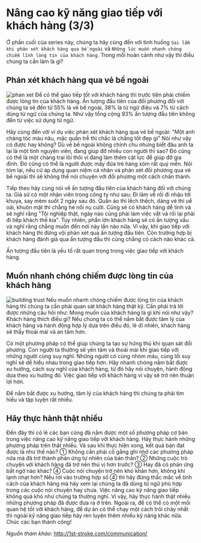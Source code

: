 # Nâng cao kỹ năng giao tiếp với khách hàng (3/3)
Ở phần cuối của series này, chúng ta hãy cùng đến với tình huống `Sai lầm khi phán xét khách hàng qua bề ngoài` và `Những lúc muốn nhanh chóng chiếm lĩnh lòng tin của khách hàng`. Trong mỗi hoàn cảnh như vậy thì điều chúng ta cần làm là gì?

## Phán xét khách hàng qua vẻ bề ngoài
![phan xet](https://github.com/nghiapham1013/study-report/blob/201809-study-report/phan%20xet.jpg)
Để có thể giao tiếp tốt với khách hàng thì trước tiên phải chiếm được lòng tin của khách hàng.
Ấn tượng đầu tiên của đối phương đối với chúng ta sẽ đến từ 55% là vẻ bề ngoài, 38% là từ ngữ điệu và 7% từ cách dùng từ ngữ của chúng ta. Như vậy tổng cộng 93% ấn tượng đầu tiên không đến từ việc sử dụng từ ngữ.

Hãy cùng đến với ví dụ việc phán xét khách hàng qua vẻ bề ngoài:
"Một anh chàng tóc màu nâu, mặc quần trễ thì chắc là chẳng tốt đẹp gì"
Nói như vậy có được hay không? Dù vẻ bề ngoài không chỉnh chu nhưng biết đâu anh ta lại là một tình nguyện viên, đang giúp đỡ nhiều con người thì sao? Đó cũng có thể là một chàng trai lôi thôi vì đang làm thêm cật lực để giúp đỡ gia đình. Đó cũng có thể là người được mấy đứa trẻ hàng xóm rất quý mến.
Nói tóm lại, nếu cứ áp dụng quan niệm cá nhân và phán xét đối phương qua vẻ bề ngoài thì sẽ không thể nói chuyện với đối phương một cách chân thành.

Tiếp theo hãy cùng nói về ấn tượng đầu tiên của khách hàng đối với chúng ta.
Giả sử có một nhân viên trong công ty như sau: Đi làm về rồi đi nhậu tới khuya, say mèm suốt 2 ngày sau đó. Quần áo thì lếch thếch, dáng vẻ thì uể oải, khuôn mặt thì chẳng hé nổi nụ cười.
Cũng sẽ có khách hàng dễ tính và sẽ nghĩ rằng "Tội nghiệp thật, ngày nào cũng phải làm việc vất vả rồi lại phải đi tiếp khách thế kia". Tuy nhiên, phần lớn khách hàng sẽ có ấn tượng xấu và nghĩ rằng chẳng muốn đến nơi này lần nào nữa.
Vì vậy, khi giao tiếp với khách hàng thì đừng vội phán xét qua ấn tượng đầu tiên. Còn trường hợp bị khách hàng đánh giá qua ấn tượng đầu thì cũng chẳng có cách nào khác cả.

Ấn tượng đầu tiên là yếu tố rất quan trọng trong việc giao tiếp với khách hàng.

## Muốn nhanh chóng chiếm được lòng tin của khách hàng
![building trust](https://github.com/nghiapham1013/study-report/blob/201809-study-report/building%20trust.jpg)
Nếu muốn nhanh chóng chiếm được lòng tin của khách hàng thì chúng ta cần phải quan sát khách hàng thật kỹ.
Cần phải trả lời được những câu hỏi như: Mong muốn của khách hàng là gì khi nói như vậy? Khách hàng thích điều gì? Nếu chúng ta có thể nắm bắt được tâm lý của khách hàng và hành động hợp lý dựa trên điều đó, lẽ dĩ nhiên, khách hàng sẽ thấy thoải mái và an tâm hơn.

Có một phương pháp có thể giúp chúng ta tạo sự hứng thú khi quan sát đối phương.
Con người ta thường sẽ yên tâm và thoải mái khi giao tiếp với những người cùng suy nghĩ. Những người có cùng nhóm máu, cùng lối suy nghĩ sẽ dễ hiểu nhau trong giao tiếp hơn.
Hãy nhanh chóng nắm bắt được xu hướng, cách suy nghĩ của khách hàng, từ đó hãy nói chuyện, hành động dựa theo xu hướng đó. Việc giao tiếp với khách hàng vì vậy sẽ trở nên thuận lợi hơn.

Để nắm bắt được xu hướng, tâm lý của khách hàng thì chúng ta phải tìm hiểu và tập luyện rất nhiều.

## Hãy thực hành thật nhiều
Đến đây thì có lẽ các bạn cũng đã nắm được một số phương pháp cơ bản trong việc nâng cao kỹ năng giao tiếp với khách hàng.
Hãy thực hành những phương pháp trên thật nhiều. Và sau khi thực hiện xong, kết quả bạn đạt được là như thế nào?
① Không cần phải cố gắng ghi nhớ các phương pháp nữa mà đã trở thành phản ứng tự nhiên của bản thân?
② Những cuộc trò chuyện với khách hàng đã trở nên thú vị hơn trước?
③ Hay đã có phản ứng bất ngờ nào khác?
④ Cuộc nói chuyện trở nên khó khăn hơn, không khí lạnh nhạt hơn?
Nếu rơi vào trường hợp số ④ thì hãy đừng thắc mắc về tính cách của khách hàng mà hãy xem lại chúng ta đã dùng từ ngữ phù hợp trong các cuộc nói chuyện hay chưa.
Việc nâng cao kỹ năng giao tiếp không quá khó như chúng ta thường nghĩ. Vì vậy, hãy thực hành thật nhiều những phương pháp đã được đưa ra ở trên. Ngoài ra, để có thể có một mối quan hệ tốt với khách hàng, để dự án có thể chạy một cách trôi chảy nhất thì ngoài kỹ năng giao tiếp hãy rèn luyện thêm nhiều kỹ năng khác nữa.
Chúc các bạn thành công!

*Nguồn tham khảo:*
http://1st-stroke.com/communication/
